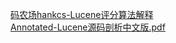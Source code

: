 

[码农场hankcs-Lucene评分算法解释](http://www.hankcs.com/program/java/lucene-scoring-algorithm-explained.html)   
[Annotated-Lucene源码剖析中文版.pdf](https://gitsea.com/wp-content/uploads/2013/04/Annotated-Lucene%E6%BA%90%E7%A0%81%E5%89%96%E6%9E%90%E4%B8%AD%E6%96%87%E7%89%88.pdf)
